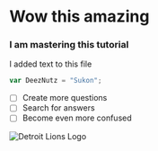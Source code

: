 # Wow this amazing
### I am mastering this tutorial
I added text to this file

``` javascript
var DeezNutz = "Sukon";
```

- [ ] Create more questions
- [ ] Search for answers
- [ ] Become even more confused

![Detroit Lions Logo](https://logosmarken.com/wp-content/uploads/2020/07/Detroit-Lions-logo.png)
